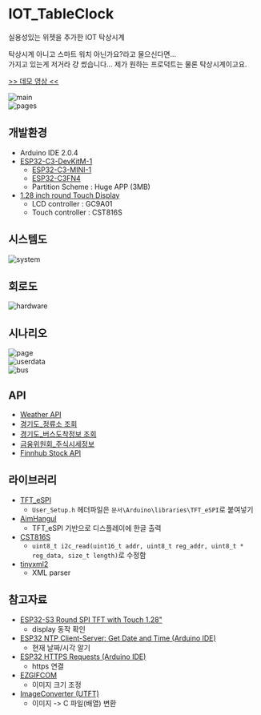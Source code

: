 # IOT_TableClock

실용성있는 위젯을 추가한 IOT 탁상시계  

탁상시계 아니고 스마트 워치 아닌가요?라고 물으신다면...  
가지고 있는게 저거라 걍 썼습니다... 제가 원하는 프로덕트는 물론 탁상시계이고요.

[>> 데모 영상 <<](https://youtu.be/ioXnSMVBpDA)  

![main](./img/main.png)  
![pages](./img/pages.png)  

## 개발환경  
- Arduino IDE 2.0.4
- [ESP32-C3-DevKitM-1](https://docs.espressif.com/projects/esp-idf/en/latest/esp32c3/hw-reference/esp32c3/user-guide-devkitm-1.html)
    - [ESP32­-C3­-MINI-­1](https://www.espressif.com/sites/default/files/documentation/esp32-c3-mini-1_datasheet_en.pdf)
    - [ESP32-C3FN4](https://www.espressif.com/sites/default/files/documentation/esp32-c3_datasheet_en.pdf)
  - Partition Scheme : Huge APP (3MB)   
- [1.28 inch round Touch Display](https://www.waveshare.com/1.28inch-Touch-LCD.htm)
    - LCD controller : GC9A01
    - Touch controller : CST816S

## 시스템도
![system](./img/system.png)  

## 회로도
![hardware](./img/hardware.png)  

## 시나리오
![page](./img/page.png)  
![userdata](./img/userdata.png)  
![bus](./img/bus.png)  

## API
- [Weather API](https://openweathermap.org/)
- [경기도_정류소 조회](https://www.data.go.kr/iim/api/selectAPIAcountView.do)
- [경기도_버스도착정보 조회](https://www.data.go.kr/data/15080346/openapi.do)
- [금융위원회_주식시세정보](https://www.data.go.kr/iim/api/selectAPIAcountView.do)
- [Finnhub Stock API](https://finnhub.io/)

## 라이브러리
- [TFT_eSPI](https://github.com/Bodmer/TFT_eSPI)
  - `User_Setup.h` 헤더파일은 `문서\Arduino\libraries\TFT_eSPI`로 붙여넣기
- [AimHangul](https://blog.naver.com/PostView.nhn?isHttpsRedirect=true&blogId=sanguru&logNo=221854830624&parentCategoryNo=59&categoryNo=&viewDate=&isShowPopularPosts=false&from=postView)
  - TFT_eSPI 기반으로 디스플레이에 한글 출력
- [CST816S](https://github.com/fbiego/CST816S)
  - `uint8_t i2c_read(uint16_t addr, uint8_t reg_addr, uint8_t * reg_data, size_t length)`로 수정함
- [tinyxml2](https://github.com/leethomason/tinyxml2)
  - XML parser

## 참고자료
- [ESP32-S3 Round SPI TFT with Touch 1.28"](https://github.com/Makerfabs/ESP32-S3-Round-SPI-TFT-with-Touch-1.28)
  - display 동작 확인
- [ESP32 NTP Client-Server: Get Date and Time (Arduino IDE)](https://randomnerdtutorials.com/esp32-date-time-ntp-client-server-arduino/)
   - 현재 날짜/시각 알기
- [ESP32 HTTPS Requests (Arduino IDE)](https://randomnerdtutorials.com/esp32-https-requests/)
  - https 연결
- [EZGIFCOM](https://ezgif.com/)
  - 이미지 크기 조정
- [ImageConverter (UTFT)](http://www.rinkydinkelectronics.com/t_imageconverter565.php)
  - 이미지 -> C 파일(배열) 변환
